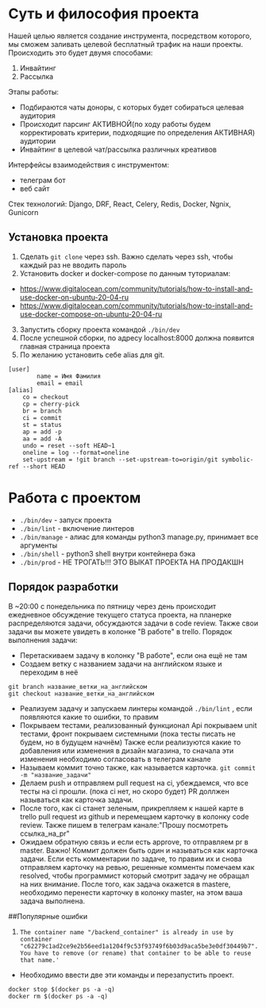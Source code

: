 # Суть и философия проекта
Нашей целью является создание инструмента, посредством которого, мы сможем заливать целевой бесплатный трафик на наши проекты.
Происходить это будет двумя способами:
1. Инвайтинг
2. Рассылка

Этапы работы:
- Подбираются чаты доноры, с которых будет собираться целевая аудитория
- Происходит парсинг АКТИВНОЙ(по ходу работы будем корректировать критерии, подходящие по определения АКТИВНАЯ) аудитории
- Инвайтинг в целевой чат/рассылка различных креативов

Интерфейсы взаимодействия с инструментом:
- телеграм бот
- веб сайт

Стек технологий: Django, DRF, React, Celery, Redis, Docker, Ngnix, Gunicorn

## Установка проекта

1. Сделать 
```git clone```
 через ssh. Важно сделать через ssh, чтобы каждый раз не вводить пароль
2. Установить docker и docker-compose по данным туториалам:
- https://www.digitalocean.com/community/tutorials/how-to-install-and-use-docker-on-ubuntu-20-04-ru
- https://www.digitalocean.com/community/tutorials/how-to-install-and-use-docker-compose-on-ubuntu-20-04-ru

3. Запустить сборку проекта командой 
```./bin/dev```
4. После успешной сборки, по адресу localhost:8000 должна появится главная страница проекта
5. По желанию установить себе alias для git.
```
[user]
        name = Имя Фамилия
        email = email
[alias]
    co = checkout
    cp = cherry-pick
    br = branch
    ci = commit
    st = status
    ap = add -p
    aa = add -A
    undo = reset --soft HEAD~1
    oneline = log --format=oneline
    set-upstream = !git branch --set-upstream-to=origin/git symbolic-ref --short HEAD
```

# Работа с проектом
- ```./bin/dev``` - запуск проекта
- ```./bin/lint``` - включение линтеров
- ```./bin/manage``` - алиас для команды python3 manage.py, принимает все аргументы
- ```./bin/shell``` - python3 shell внутри контейнера бэка
- ```./bin/prod``` - НЕ ТРОГАТЬ!!! ЭТО ВЫКАТ ПРОЕКТА НА ПРОДАКШН

## Порядок разработки 

В ~20:00 с понедельника по пятницу через день происходит ежедневное обсуждение текущего статуса проекта, на планерке распределяются задачи, обсуждаются задачи в code review.
Также свои задачи вы можете увидеть в колонке "В работе" в trello.
Порядок выполнения задачи:
- Перетаскиваем задачу в колонку "В работе", если она ещё не там
- Создаем ветку с названием задачи на английском языке и переходим в неё
```
git branch название_ветки_на_английском
git checkout название_ветки_на_английском
```
- Реализуем задачу и запускаем линтеры командой 
```./bin/lint```
, если появляются какие то ошибки, то правим
- Покрываем тестами, реализованный функционал
Api покрываем unit тестами, фронт покрываем системными (пока тесты писать не будем, но в будущем начнём)
Также если реализуются какие то добавления или изменения в дизайн магазина, то сначала эти изменения необходимо согласовать в телеграм канале
- Называем коммит точно также, как называется карточка.
```git commit -m "название_задачи"```
- Делаем push и отправляем pull request на ci, убеждаемся, что все тесты на ci прошли. (пока ci нет, но скоро будет)
PR доллжен называться как карточка задачи.
- После того, как ci станет зеленым, прикрепляем к нашей карте в trello pull request из github и перемещаем карточку в колонку code review.
Также пишем в телеграм канале:"Прошу посмотреть ссылка_на_pr"
- Ожидаем обратную связь и если есть approve, то отправляем pr в master.
Важно! Коммит должен быть один и называться как карточка задачи.
Если есть комментарии по задаче, то правим их и снова отправляем карточку на ревью, решенные комменты помечаем как resolved, чтобы программист который смотрит задачу не обращал на них внимание.
После того, как задача окажется в mastere, необходимо перенести карточку в колонку master, на этом ваша задача выполнена.

##Популярные ошибки
1. ```The container name "/backend_container" is already in use by container "c62279c1ad2ce9e2b56eed1a1204f9c53f93749f6b03d9aca5be3e0df30449b7". You have to remove (or rename) that container to be able to reuse that name.'```
- Необходимо ввести две эти команды и перезапустить проект.
```
docker stop $(docker ps -a -q)
docker rm $(docker ps -a -q)
```
